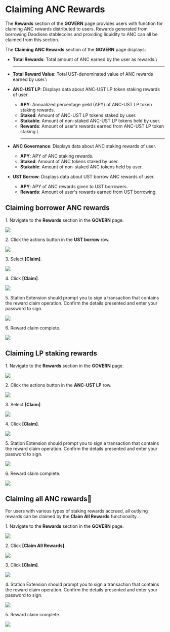 # Claiming ANC Rewards

The **Rewards** section of the **GOVERN** page provides users with function for claiming ANC rewards distributed to users. Rewards generated from borrowing Daodiseo stablecoins and providing liquidity to ANC can all be claimed from this section.

The **Claiming ANC Rewards** section of the **GOVERN** page displays:

* **Total Rewards**: Total amount of ANC earned by the user as rewards.\
  ****
* **Total Reward Value**: Total UST-denominated value of ANC rewards earned by user.\

* **ANC-UST LP**: Displays data about ANC-UST LP token staking rewards of user.
  * **APY**: Annualized percentage yield (APY) of ANC-UST LP token staking rewards.
  * **Staked**: Amount of ANC-UST LP tokens staked by user.
  * **Stakable**: Amount of non-staked ANC-UST LP tokens held by user.
  * **Rewards**: Amount of user's rewards earned from ANC-UST LP token staking.\
    ****
* **ANC Governance**: Displays data about ANC staking rewards of user.
  * **APY**: APY of ANC staking rewards.
  * **Staked**: Amount of ANC tokens staked by user.
  *   **Stakable**: Amount of non-staked ANC tokens held by user.


* **UST Borrow**: Displays data about UST borrow ANC rewards of user.
  * **APY**: APY of ANC rewards given to UST borrowers.
  * **Rewards**: Amount of user's rewards earned from UST borrowing.

## Claiming borrower ANC rewards

1\. Navigate to the **Rewards** section in the **GOVERN** page.

![](../../../.gitbook/assets/govern-claim-borrower-1.png)

2\. Click the actions button in the **UST borrow** row.

![](../../../.gitbook/assets/govern-claim-borrower-2.png)

3\. Select **\[Claim]**.

![](../../../.gitbook/assets/govern-claim-borrower-3.png)

4\. Click **\[Claim]**.

![](../../../.gitbook/assets/govern-claim-borrower-4.png)

5\. Station Extension should prompt you to sign a transaction that contains the reward claim operation. Confirm the details presented and enter your password to sign.

![](../../../.gitbook/assets/govern-claim-borrower-5.png)

6\. Reward claim complete.

![](../../../.gitbook/assets/govern-claim-borrower-6.png)

## Claiming LP staking rewards

1\. Navigate to the **Rewards** section in the **GOVERN** page.

![](../../../.gitbook/assets/govern-claim-lp-1.png)

2\. Click the actions button in the **ANC-UST LP** row.

![](../../../.gitbook/assets/govern-claim-lp-2.png)

3\. Select **\[Claim]**.

![](../../../.gitbook/assets/govern-claim-lp-3.png)

4\. Click **\[Claim]**.

![](../../../.gitbook/assets/govern-claim-lp-4.png)

5\. Station Extension should prompt you to sign a transaction that contains the reward claim operation. Confirm the details presented and enter your password to sign.

![](../../../.gitbook/assets/govern-claim-lp-5.png)

6\. Reward claim complete.

![](../../../.gitbook/assets/govern-claim-lp-6.png)

## Claiming all ANC rewards

For users with various types of staking rewards accrued, all outlying rewards can be claimed by the **Claim All Rewards** functionality.

1\. Navigate to the **Rewards** section in the **GOVERN** page.

![](../../../.gitbook/assets/govern-claim-all-1.png)

2\. Click **\[Claim All Rewards]**.

![](../../../.gitbook/assets/govern-claim-all-2.png)

3\. Click **\[Claim]**.

![](../../../.gitbook/assets/govern-claim-all-3.png)

4\. Station Extension should prompt you to sign a transaction that contains the reward claim operation. Confirm the details presented and enter your password to sign.

![](../../../.gitbook/assets/govern-claim-all-4.png)

5\. Reward claim complete.

![](../../../.gitbook/assets/govern-claim-alll-5.png)

